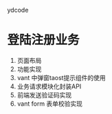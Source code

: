 <!--
 * @Author: jasonlwy jasonlwy@163.com
 * @Date: 2023-01-27 00:00:34
 * @LastEditors: jasonlwy jasonlwy@163.com
 * @LastEditTime: 2023-01-28 15:03:08
 * @FilePath: /codeYD/README.md
 * @Description: 这是默认设置,请设置`customMade`, 打开koroFileHeader查看配置 进行设置: https://github.com/OBKoro1/koro1FileHeader/wiki/%E9%85%8D%E7%BD%AE
-->
 ydcode 

# 登陆注册业务
1. 页面布局
2. 功能实现
3. vant 中弹窗taost提示组件的使用
4. 业务请求模块化封装API
5. 前端发送验证码实现
6. vant form 表单校验实现


